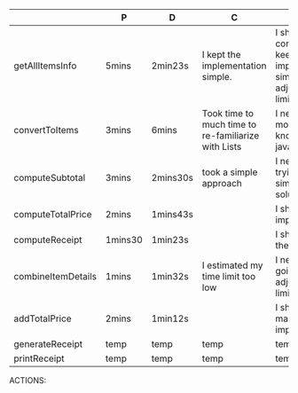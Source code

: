 |     | P |  D |  C |  A |  
| ----------- | ----------- | ----------- | ----------- | ----------- |
| getAllItemsInfo  | 5mins   | 2min23s  | I kept the implementation simple. | I should continue to keep the implementation simple and adjust time limit. |
| convertToItems  | 3mins       | 6mins       | Took time to much time to re-familiarize with Lists     | I need to get more knowledge on java Lists.  |
| computeSubtotal   | 3mins       | 2mins30s       | took a simple approach   | I need to keep trying to use simple solutions       |
| computeTotalPrice   | 2mins       | 1mins43s       |     | I should keep improving time    |
| computeReceipt   | 1mins30       | 1min23s     |       | I should keep the good time    |
| combineItemDetails  | 1mins       | 1min32s       | I estimated my time limit too low       | I need to keep going faster or adjust my time limit       |
| addTotalPrice  | 2mins       | 1min12s      |        | I should maintain improvements       |
| generateReceipt   | temp       | temp       | temp       | temp       |
| printReceipt   | temp       | temp       | temp       | temp       |

ACTIONS: 
